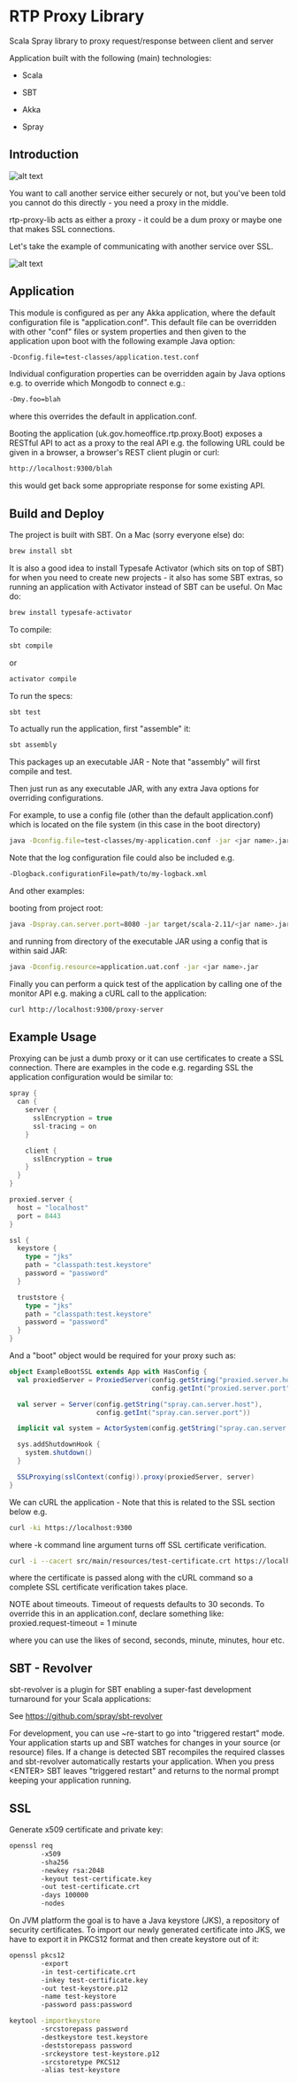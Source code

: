 RTP Proxy Library
=================

Scala Spray library to proxy request/response between client and server

Application built with the following (main) technologies:

- Scala

- SBT

- Akka

- Spray

Introduction
------------
![alt text](docs/your-service.png "Your service")

You want to call another service either securely or not, but you've been told you cannot do this directly - you need a proxy in the middle.

rtp-proxy-lib acts as either a proxy - it could be a dum proxy or maybe one that makes SSL connections.

Let's take the example of communicating with another service over SSL.

![alt text](docs/your-service-with-proxy.png "Your service with proxy")

Application
-----------
This module is configured as per any Akka application, where the default configuration file is "application.conf".
This default file can be overridden with other "conf" files or system properties and then given to the application upon boot with the following example Java option:
```bash
-Dconfig.file=test-classes/application.test.conf
```

Individual configuration properties can be overridden again by Java options e.g. to override which Mongodb to connect e.g.:
```bash
-Dmy.foo=blah
```

where this overrides the default in application.conf.

Booting the application (uk.gov.homeoffice.rtp.proxy.Boot) exposes a RESTful API to act as a proxy to the real API e.g. the following URL could be given in a browser, a browser's REST client plugin or curl:
```bash
http://localhost:9300/blah
```

this would get back some appropriate response for some existing API.

Build and Deploy
----------------
The project is built with SBT. On a Mac (sorry everyone else) do:
```bash
brew install sbt
```

It is also a good idea to install Typesafe Activator (which sits on top of SBT) for when you need to create new projects - it also has some SBT extras, so running an application with Activator instead of SBT can be useful. On Mac do:
```bash
brew install typesafe-activator
```

To compile:
```bash
sbt compile
```

or
```bash
activator compile
```

To run the specs:
```bash
sbt test
```

To actually run the application, first "assemble" it:
```bash
sbt assembly
```

This packages up an executable JAR - Note that "assembly" will first compile and test.

Then just run as any executable JAR, with any extra Java options for overriding configurations.

For example, to use a config file (other than the default application.conf) which is located on the file system (in this case in the boot directory)
```bash
java -Dconfig.file=test-classes/my-application.conf -jar <jar name>.jar
```

Note that the log configuration file could also be included e.g.
```bash
-Dlogback.configurationFile=path/to/my-logback.xml
```

And other examples:

booting from project root:
```bash
java -Dspray.can.server.port=8080 -jar target/scala-2.11/<jar name>.jar
```

and running from directory of the executable JAR using a config that is within said JAR:
```bash
java -Dconfig.resource=application.uat.conf -jar <jar name>.jar
```

Finally you can perform a quick test of the application by calling one of the monitor API e.g. making a cURL call to the application:
```bash
curl http://localhost:9300/proxy-server 
```

Example Usage
-------------
Proxying can be just a dumb proxy or it can use certificates to create a SSL connection.
There are examples in the code e.g. regarding SSL the application configuration would be similar to:
```scala
spray {
  can {
    server {
      sslEncryption = true
      ssl-tracing = on
    }

    client {
      sslEncryption = true
    }
  }
}

proxied.server {
  host = "localhost"
  port = 8443
}

ssl {
  keystore {
    type = "jks"
    path = "classpath:test.keystore"
    password = "password"
  }

  truststore {
    type = "jks"
    path = "classpath:test.keystore"
    password = "password"
  }
}
```
And a "boot" object would be required for your proxy such as:
```scala
object ExampleBootSSL extends App with HasConfig {
  val proxiedServer = ProxiedServer(config.getString("proxied.server.host"),
                                    config.getInt("proxied.server.port"))

  val server = Server(config.getString("spray.can.server.host"),
                      config.getInt("spray.can.server.port"))

  implicit val system = ActorSystem(config.getString("spray.can.server.name"))

  sys.addShutdownHook {
    system.shutdown()
  }

  SSLProxying(sslContext(config)).proxy(proxiedServer, server)
}
```

We can cURL the application - Note that this is related to the SSL section below e.g.
```bash
curl -ki https://localhost:9300
```
where -k command line argument turns off SSL certificate verification.

```bash
curl -i --cacert src/main/resources/test-certificate.crt https://localhost:9300
```
where the certificate is passed along with the cURL command so a complete SSL certificate verification takes place.

NOTE about timeouts.
Timeout of requests defaults to 30 seconds. To override this in an application.conf, declare something like:  
proxied.request-timeout = 1 minute

where you can use the likes of second, seconds, minute, minutes, hour etc.

SBT - Revolver
--------------
sbt-revolver is a plugin for SBT enabling a super-fast development turnaround for your Scala applications:

See https://github.com/spray/sbt-revolver

For development, you can use ~re-start to go into "triggered restart" mode.
Your application starts up and SBT watches for changes in your source (or resource) files.
If a change is detected SBT recompiles the required classes and sbt-revolver automatically restarts your application. 
When you press &lt;ENTER&gt; SBT leaves "triggered restart" and returns to the normal prompt keeping your application running.

SSL
---
Generate x509 certificate and private key:
```bash
openssl req 
        -x509 
        -sha256 
        -newkey rsa:2048 
        -keyout test-certificate.key 
        -out test-certificate.crt 
        -days 100000 
        -nodes
```

On JVM platform the goal is to have a Java keystore (JKS), a repository of security certificates.
To import our newly generated certificate into JKS, we have to export it in PKCS12 format and then create keystore out of it:
```bash
openssl pkcs12 
        -export 
        -in test-certificate.crt 
        -inkey test-certificate.key 
        -out test-keystore.p12 
        -name test-keystore 
        -password pass:password

keytool -importkeystore 
        -srcstorepass password 
        -destkeystore test.keystore 
        -deststorepass password 
        -srckeystore test-keystore.p12 
        -srcstoretype PKCS12 
        -alias test-keystore
```
